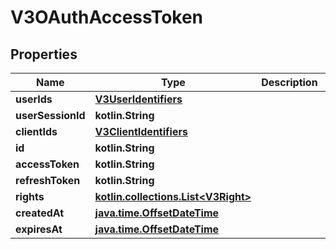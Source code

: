 
# V3OAuthAccessToken

## Properties
Name | Type | Description | Notes
------------ | ------------- | ------------- | -------------
**userIds** | [**V3UserIdentifiers**](V3UserIdentifiers.md) |  |  [optional]
**userSessionId** | **kotlin.String** |  |  [optional]
**clientIds** | [**V3ClientIdentifiers**](V3ClientIdentifiers.md) |  |  [optional]
**id** | **kotlin.String** |  |  [optional]
**accessToken** | **kotlin.String** |  |  [optional]
**refreshToken** | **kotlin.String** |  |  [optional]
**rights** | [**kotlin.collections.List&lt;V3Right&gt;**](V3Right.md) |  |  [optional]
**createdAt** | [**java.time.OffsetDateTime**](java.time.OffsetDateTime.md) |  |  [optional]
**expiresAt** | [**java.time.OffsetDateTime**](java.time.OffsetDateTime.md) |  |  [optional]



